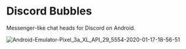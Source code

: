 # Discord Bubbles
Messenger-like chat heads for Discord on Android.

![Android-Emulator-Pixel_3a_XL_API_29_5554-2020-01-17-18-56-51](https://user-images.githubusercontent.com/11065386/72634751-7e2e6b80-395b-11ea-9033-a834f1dc61a3.gif)
